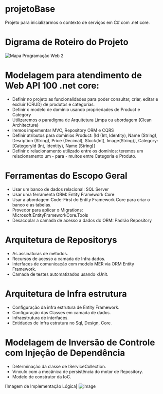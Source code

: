 # projetoBase
Projeto para inicializarmos o contexto de serviços em C# com .net core.
# Digrama de Roteiro do Projeto
![Mapa Programação Web 2](https://github.com/victoricoma/projetoBase/assets/31005408/49267d6a-c23f-4633-b044-3408303d61f8)

# Modelagem para atendimento de Web API 100 .net core:

- Definir no projeto as funcionalidades para poder consultar, criar, editar e excluir (CRUD) de produtos e categorias.
- Definir o modelo de domínio usando propriedades de Product e Category
- Utilizaremos o paradigma de Arquitetura Limpa ou abordagem (Clean Architecture)
- Iremos impementar MVC, Repository ORM e CQRS
- Definir atributos para domínios Product: [Id (Int, Identity), Name (String), Desription (String), Price (Decimal), Stock(Int), Image(String)], Category: [CategoryId (Int, Identity), Name (String)]
- Definir o relacionamento utilizado entre os domínios: teremos um relacionamento um - para - muitos entre Categoria e Produto.

# Ferramentas do Escopo Geral

- Usar um banco de dados relacional: SQL Server
- Usar uma ferramenta ORM: Entity Framework Core
- Usar a abordagem Code-First do Entity Framework Core para criar o banco e as tabelas.
- Provedor para aplicar o Migrations: Microsoft.EntityFrameworkCore.Tools
- Desacoplar a camada de acesso a dados do ORM: Padrão Repository

# Arquitetura de Repositorys
- As assinaturas de métodos.
- Recursos de acesso a camada de Infra dados.
- Interfaces de comunicação com modelo MER via ORM Entity Framework.
- Camada de testes automatizados usando xUnit.

# Arquitetura de Infra estrutura
- Configuração da infra estrutura de Entity Framework.
- Configuração das Classes em camada de dados.
- Infraestrutura de interfaces.
- Entidades de Infra estrutura no Sql, Design, Core.

# Modelagem de Inversão de Controle com Injeção de Dependência
- Determinação da classe de IServiceCollection.
- Vinculo com a mecânica de persistência do motor de Repository.
- Modelo de construtor da IoC.

[Imagem de Implementação Lógica]
![image](https://github.com/victoricoma/projetoBase/assets/31005408/c7e50b99-c921-4268-9bc0-481b5ef58c73)

